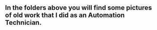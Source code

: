 ## In the folders above you will find some pictures of old work that I did as an Automation Technician.
